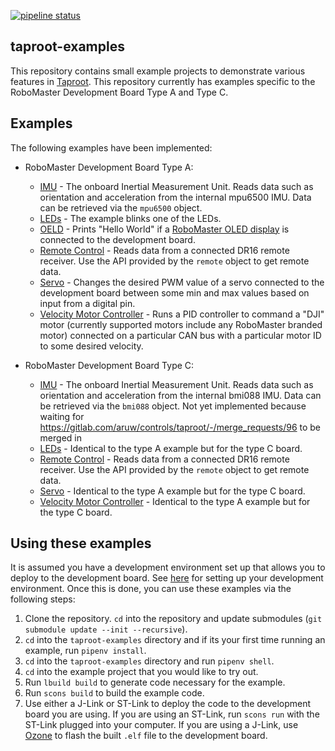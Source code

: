 [![pipeline status](https://gitlab.com/aruw/controls/taproot-examples/badges/develop/pipeline.svg)](https://gitlab.com/aruw/controls/taproot-examples/-/commits/develop)

## taproot-examples

This repository contains small example projects to demonstrate various features in
[Taproot](https://gitlab.com/aruw/controls/taproot). This repository currently has examples specific
to the RoboMaster Development Board Type A and Type C.

## Examples

The following examples have been implemented:

- RoboMaster Development Board Type A:
    - [IMU](rm-dev-board-a/imu/src/main.cpp) - The onboard Inertial Measurement Unit. Reads data
      such as orientation and acceleration from the internal mpu6500 IMU. Data can be retrieved via
      the `mpu6500` object.
    - [LEDs](rm-dev-board-a/leds/src/main.cpp) - The example blinks one of the LEDs.
    - [OELD](rm-dev-board-a/oled/src/main.cpp) - Prints "Hello World" if a [RoboMaster OLED
      display](https://store.dji.com/product/rm-development-board-oled) is connected to the
      development board.
    - [Remote Control](rm-dev-board-a/remote-control/src/main.cpp) - Reads data from a connected
      DR16 remote receiver. Use the API provided by the `remote` object to get remote data.
    - [Servo](rm-dev-board-a/servo/src/main.cpp) - Changes the desired PWM value of a servo
      connected to the development board between some min and max values based on input from a
      digital pin.
    - [Velocity Motor Controller](rm-dev-board-a/velocity-motor-controller/src/main.cpp) - Runs a
      PID controller to command a "DJI" motor (currently supported motors include any RoboMaster
      branded motor) connected on a particular CAN bus with a particular motor ID to some desired
      velocity.

- RoboMaster Development Board Type C:
    - [IMU](rm-dev-board-c/imu/src/main.cpp) - The onboard Inertial Measurement Unit. Reads data
      such as orientation and acceleration from the internal bmi088 IMU. Data can be retrieved via
      the `bmi088` object. Not yet implemented because waiting for
      https://gitlab.com/aruw/controls/taproot/-/merge_requests/96 to be merged in
    - [LEDs](rm-dev-board-c/leds/src/main.cpp) - Identical to the type A example but for the type C
      board.
    - [Remote Control](rm-dev-board-c/remote-control/src/main.cpp) - Reads data from a connected
      DR16 remote receiver. Use the API provided by the `remote` object to get remote data.
    - [Servo](rm-dev-board-c/servo/src/main.cpp) - Identical to the type A example but for the type
      C board.
    - [Velocity Motor Controller](rm-dev-board-c/velocity-motor-controller/src/main.cpp) - Identical
      to the type A example but for the type C board.

## Using these examples

It is assumed you have a development environment set up that allows you to deploy to the development
board. See
[here](https://gitlab.com/aruw/controls/taproot/-/blob/develop/README.md#user-content-development-guide)
for setting up your development environment. Once this is done, you can use these examples via the
following steps:

1. Clone the repository. `cd` into the repository and update submodules (`git submodule update
   --init --recursive`).
1. `cd` into the `taproot-examples` directory and if its your first time running an example, run
   `pipenv install`.
1. `cd` into the `taproot-examples` directory and run `pipenv shell`.
1. `cd` into the example project that you would like to try out.
1. Run `lbuild build` to generate code necessary for the example.
1. Run `scons build` to build the example code.
1. Use either a J-Link or ST-Link to deploy the code to the development board you are using. If you
   are using an ST-Link, run `scons run` with the ST-Link plugged into your computer. If you are
   using a J-Link, use
   [Ozone](https://www.segger.com/products/development-tools/ozone-j-link-debugger/) to flash the
   built `.elf` file to the development board.

